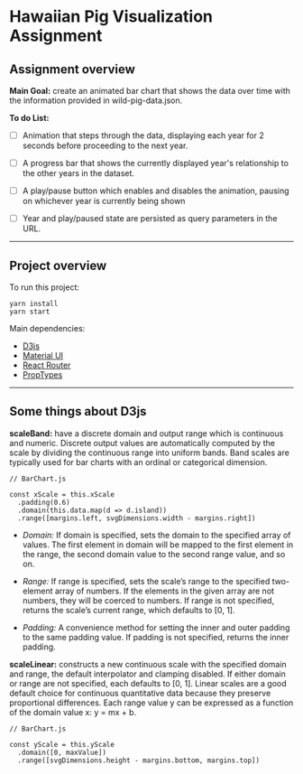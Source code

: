 # Hawaiian Pig Visualization Assignment

## Assignment overview
**Main Goal:** create an animated bar chart
that shows the data over time with the information provided in wild-pig-data.json.

**To do List:**  
- [ ] Animation that steps through the data, displaying each year for 2 seconds
      before proceeding to the next year.

- [ ] A progress bar that shows the currently displayed year's relationship to
      the other years in the dataset.

- [ ] A play/pause button which enables and disables the animation, pausing on
      whichever year is currently being shown

- [ ] Year and play/paused state are persisted as query parameters in the URL.

---

## Project overview
To run this project: 
```
yarn install
yarn start
```
Main dependencies: 
* [D3js](https://d3js.org/)
* [Material UI](https://material-ui.com/)
* [React Router](https://reacttraining.com/react-router/web/guides/quick-start)
* [PropTypes](https://reactjs.org/docs/typechecking-with-proptypes.html)

---

## Some things about D3js

**scaleBand:** have a discrete domain and output range which is continuous and numeric. Discrete output values are automatically computed by the scale by dividing the continuous range into uniform bands. Band scales are typically used for bar charts with an ordinal or categorical dimension.  

```
// BarChart.js

const xScale = this.xScale
  .padding(0.6)
  .domain(this.data.map(d => d.island))
  .range([margins.left, svgDimensions.width - margins.right])
```

* *Domain:* If domain is specified, sets the domain to the specified array of values. The first element in domain will be mapped to the first element in the range, the second domain value to the second range value, and so on. 

* *Range:* If range is specified, sets the scale’s range to the specified two-element array of numbers. If the elements in the given array are not numbers, they will be coerced to numbers. If range is not specified, returns the scale’s current range, which defaults to [0, 1].

* *Padding:* A convenience method for setting the inner and outer padding to the same padding value. If padding is not specified, returns the inner padding.

**scaleLinear:** constructs a new continuous scale with the specified domain and range, the default interpolator and clamping disabled. If either domain or range are not specified, each defaults to [0, 1]. Linear scales are a good default choice for continuous quantitative data because they preserve proportional differences. Each range value y can be expressed as a function of the domain value x: y = mx + b.

```
// BarChart.js

const yScale = this.yScale
  .domain([0, maxValue])
  .range([svgDimensions.height - margins.bottom, margins.top])
```
